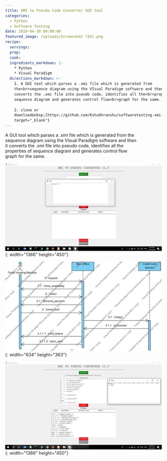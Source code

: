 ```yaml
---
title: XMI to Pseudo Code Converter GUI tool
categories:
  - Python
  - Software Testing
date: 2019-04-30 00:00:00
featured_image: /uploads/Screenshot (54).png
recipe:
  servings:
  prep:
  cook:
  ingredients_markdown: |-
    * Python
    * Visual Paradigm
  directions_markdown: >-
    1. A GUI tool which parses a .xmi file which is generated from
    the<br>sequence diagram using the VIsual Paradigm software and then<br>it
    converts the .xmi file into pseudo code, identifies all the<br>properties of
    sequence diagram and generates control flow<br>graph for the same.

    2. clone or
    download&nbsp;[https://github.com/Kshubhranshu/softwaretesting-xmi-converter](https://github.com/Kshubhranshu/softwaretesting-xmi-converter){:
    target="_blank"}
---
```


A GUI tool which parses a .xmi file which is generated from the<br>sequence diagram using the VIsual Paradigm software and then<br>it converts the .xmi file into pseudo code, identifies all the<br>properties of sequence diagram and generates control flow<br>graph for the same.

![](/uploads/screenshot-54.png){: width="1366" height="450"}

![](/uploads/from-use-case-to-system-level-sequence-diagram.jpg){: width="634" height="363"}

![](/uploads/screenshot-55.png){: width="1366" height="450"}